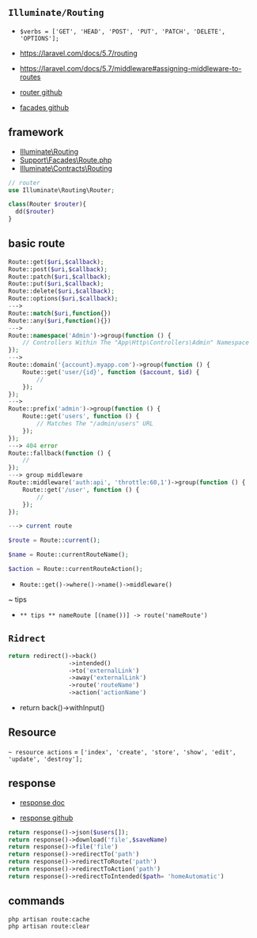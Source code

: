 
## `Illuminate/Routing`

* `$verbs = ['GET', 'HEAD', 'POST', 'PUT', 'PATCH', 'DELETE', 'OPTIONS'];`

* https://laravel.com/docs/5.7/routing
* https://laravel.com/docs/5.7/middleware#assigning-middleware-to-routes

* [router github](https://github.com/laravel/framework/blob/5.7/src/Illuminate/Routing/Router.php)
* [facades github](https://github.com/laravel/framework/blob/5.7/src/Illuminate/Support/Facades/Route.php)

## framework

* [Illuminate\Routing](https://github.com/laravel/framework/tree/5.7/src/Illuminate/Routing)
* [Support\Facades\Route.php](https://github.com/laravel/framework/blob/5.7/src/Illuminate/Support/Facades/Route.php)
* [Illuminate\Contracts\Routing](https://github.com/laravel/framework/tree/5.7/src/Illuminate/Contracts/Routing)


```php
// router
use Illuminate\Routing\Router;

class(Router $router){
  dd($router)
}
```

## basic route

```php
Route::get($uri,$callback);
Route::post($uri,$callback);
Route::patch($uri,$callback);
Route::put($uri,$callback);
Route::delete($uri,$callback);
Route::options($uri,$callback);
--->
Route::match($uri,function{})
Route::any($uri,function(){})
--->
Route::namespace('Admin')->group(function () {
    // Controllers Within The "App\Http\Controllers\Admin" Namespace
});
--->
Route::domain('{account}.myapp.com')->group(function () {
    Route::get('user/{id}', function ($account, $id) {
        //
    });
});
--->
Route::prefix('admin')->group(function () {
    Route::get('users', function () {
        // Matches The "/admin/users" URL
    });
});
---> 404 error
Route::fallback(function () {
    //
});
---> group middleware
Route::middleware('auth:api', 'throttle:60,1')->group(function () {
    Route::get('/user', function () {
        //
    });
});

---> current route

$route = Route::current();

$name = Route::currentRouteName();

$action = Route::currentRouteAction();
```

* `Route::get()->where()->name()->middleware()`

~ tips

* `** tips ** nameRoute [(name())] -> route('nameRoute')`


## `Ridrect`

```php
return redirect()->back()
                 ->intended()
                 ->to('externalLink')
                 ->away('externalLink')
                 ->route('routeName')
                 ->action('actionName')
```

* return back()->withInput()

## Resource

`~ resource actions` =
`['index', 'create', 'store', 'show', 'edit', 'update', 'destroy'];`

## response

* [response doc](https://laravel.com/docs/5.7/responses)

* [response github](https://github.com/laravel/framework/blob/5.7/src/Illuminate/Routing/ResponseFactory.php)

```php
return response()->json($users[]);
return response()->download('file',$saveName)
return response()->file('file')
return response()->redirectTo('path')
return response()->redirectToRoute('path')
return response()->redirectToAction('path')
return response()->redirectToIntended($path= 'homeAutomatic')

```

## commands

```bash
php artisan route:cache
php artisan route:clear
```
